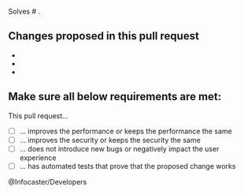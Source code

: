 Solves # .

## Changes proposed in this pull request
- 
- 
- 

## Make sure all below requirements are met:
This pull request...

- [ ] ... improves the performance or keeps the performance the same  
- [ ] ... improves the security or keeps the security the same  
- [ ] ... does not introduce new bugs or negatively impact the user experience  
- [ ] ... has automated tests that prove that the proposed change works

@Infocaster/Developers
